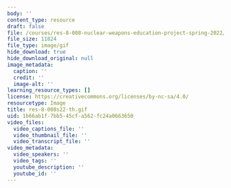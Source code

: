 ```yaml
---
body: ''
content_type: resource
draft: false
file: /courses/res-8-008-nuclear-weapons-education-project-spring-2022/res-8-008s22-th.gif
file_size: 11824
file_type: image/gif
hide_download: true
hide_download_original: null
image_metadata:
  caption: ''
  credit: ''
  image-alt: ''
learning_resource_types: []
license: https://creativecommons.org/licenses/by-nc-sa/4.0/
resourcetype: Image
title: res-8-008s22-th.gif
uid: 1b66ab1f-7bb5-45cf-a562-fc24a0663650
video_files:
  video_captions_file: ''
  video_thumbnail_file: ''
  video_transcript_file: ''
video_metadata:
  video_speakers: ''
  video_tags: ''
  youtube_description: ''
  youtube_id: ''
---
```

